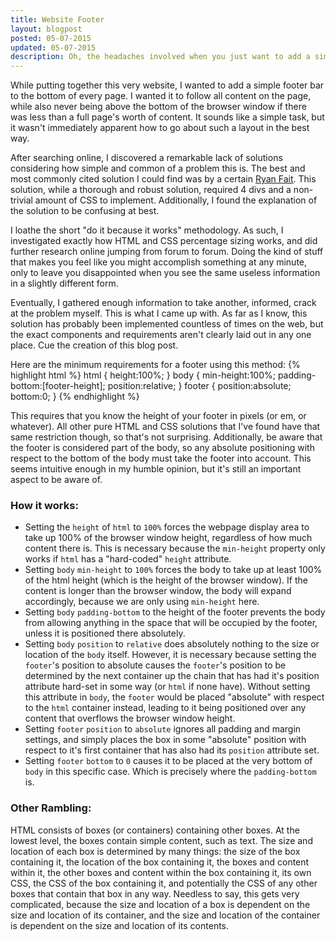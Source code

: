```yaml
---
title: Website Footer
layout: blogpost
posted: 05-07-2015
updated: 05-07-2015
description: Oh, the headaches involved when you just want to add a simple footer to a website.
---
```


While putting together this very website, I wanted to add a simple footer bar to the bottom of every page. I wanted it to follow all content on the page, while also never being above the bottom of the browser window if there was less than a full page's worth of content. It sounds like a simple task, but it wasn't immediately apparent how to go about such a layout in the best way.

After searching online, I discovered a remarkable lack of solutions considering how simple and common of a problem this is. The best and most commonly cited solution I could find was by a certain [Ryan Fait](http://ryanfait.com/resources/footer-stick-to-bottom-of-page/). This solution, while a thorough and robust solution, required 4 divs and a non-trivial amount of CSS to implement. Additionally, I found the explanation of the solution to be confusing at best.

I loathe the short "do it because it works" methodology. As such, I investigated exactly how HTML and CSS percentage sizing works, and did further research online jumping from forum to forum. Doing the kind of stuff that makes you feel like you might accomplish something at any minute, only to leave you disappointed when you see the same useless information in a slightly different form.

Eventually, I gathered enough information to take another, informed, crack at the problem myself. This is what I came up with. As far as I know, this solution has probably been implemented countless of times on the web, but the exact components and requirements aren't clearly laid out in any one place. Cue the creation of this blog post.

Here are the minimum requirements for a footer using this method:
{% highlight html %}
html { height:100%; }
body { min-height:100%; padding-bottom:[footer-height]; position:relative; }
footer { position:absolute; bottom:0; }
{% endhighlight %}

This requires that you know the height of your footer in pixels (or em, or whatever). All other pure HTML and CSS solutions that I've found have that same restriction though, so that's not surprising.
Additionally, be aware that the footer is considered part of the body, so any absolute positioning with respect to the bottom of the body must take the footer into account. This seems intuitive enough in my humble opinion, but it's still an important aspect to be aware of.

### How it works:
  * Setting the `height` of `html` to `100%` forces the webpage display area to take up 100% of the browser window height, regardless of how much content there is. This is necessary because the `min-height` property only works if `html` has a "hard-coded" `height` attribute.
  * Setting `body` `min-height` to `100%` forces the body to take up at least 100% of the html height (which is the height of the browser window). If the content is longer than the browser window, the body will expand accordingly, because we are only using `min-height` here.
  * Setting `body` `padding-bottom` to the height of the footer prevents the body from allowing anything in the space that will be occupied by the footer, unless it is positioned there absolutely.
  * Setting `body` `position` to `relative` does absolutely nothing to the size or location of the `body` itself. However, it is necessary because setting the `footer`'s position to absolute causes the `footer`'s position to be determined by the next container up the chain that has had it's position attribute hard-set in some way (or `html` if none have). Without setting this attribute in `body`, the `footer` would be placed "absolute" with respect to the `html` container instead, leading to it being positioned over any content that overflows the browser window height.
  * Setting `footer` `position` to `absolute` ignores all padding and margin settings, and simply places the box in some "absolute" position with respect to it's first container that has also had its `position` attribute set.
  * Setting `footer` `bottom` to `0` causes it to be placed at the very bottom of `body` in this specific case. Which is precisely where the `padding-bottom` is.

### Other Rambling:

HTML consists of boxes (or containers) containing other boxes. At the lowest level, the boxes contain simple content, such as text. The size and location of each box is determined by many things: the size of the box containing it, the location of the box containing it, the boxes and content within it, the other boxes and content within the box containing it, its own CSS, the CSS of the box containing it, and potentially the CSS of any other boxes that contain that box in any way. Needless to say, this gets very complicated, because the size and location of a box is dependent on the size and location of its container, and the size and location of the container is dependent on the size and location of its contents.
